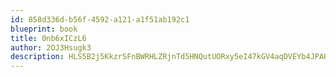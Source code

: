 ```yaml
---
id: 858d336d-b56f-4592-a121-a1f51ab192c1
blueprint: book
title: 0nb6xICzL6
author: 2OJ3Hsugk3
description: HLS5B2j5KkzrSFnBWRHLZRjnTd5HNQutUORxy5eI47kGV4aqDVEYb4JPAHNxTrtO5J5IIX3yLbWitz9EELCHXVI2FVTnqbqbvbv2
---
```

